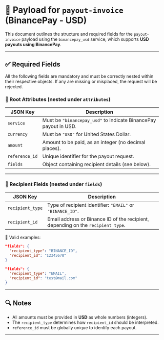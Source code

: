 # 📄 Payload for `payout-invoice` (BinancePay - USD)

This document outlines the structure and required fields for the `payout-invoice` payload using the `binancepay_usd` service, which supports **USD payouts using BinancePay**.

---

## ✅ Required Fields

All the following fields are mandatory and must be correctly nested within their respective objects.
If any are missing or misplaced, the request will be rejected.

### 🧾 Root Attributes (nested under `attributes`)

| JSON Key       | Description                                                      |
| -------------- | ---------------------------------------------------------------- |
| `service`      | Must be `"binancepay_usd"` to indicate BinancePay payout in USD. |
| `currency`     | Must be `"USD"` for United States Dollar.                        |
| `amount`       | Amount to be paid, as an integer (no decimal places).            |
| `reference_id` | Unique identifier for the payout request.                        |
| `fields`       | Object containing recipient details (see below).                 |

---

### 👤 Recipient Fields (nested under `fields`)

| JSON Key         | Description                                                                      |
| ---------------- | -------------------------------------------------------------------------------- |
| `recipient_type` | Type of recipient identifier: `"EMAIL"` or `"BINANCE_ID"`.                       |
| `recipient_id`   | Email address or Binance ID of the recipient, depending on the `recipient_type`. |

📌 Valid examples:


```json
"fields": {
  "recipient_type": "BINANCE_ID",
  "recipient_id": "12345678"
}
```

```json
"fields": {
  "recipient_type": "EMAIL",
  "recipient_id": "test@mail.com"
}
```

---

## 🔍 Notes

* All amounts must be provided in **USD** as whole numbers (integers).
* The `recipient_type` determines how `recipient_id` should be interpreted.
* `reference_id` must be globally unique to identify each payout.

---
